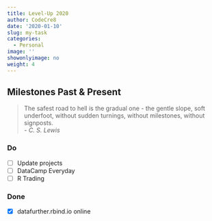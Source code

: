 ```yaml
---
title: Level-Up 2020
author: CodeCre8
date: '2020-01-10'
slug: my-task
categories:
  - Personal
image: ''
showonlyimage: no
weight: 4
---
```


<!--more-->
## Milestones Past & Present
> The safest road to hell is the gradual one - the gentle slope, soft underfoot, without sudden turnings, without milestones, without signposts.  
> *- C. S. Lewis*

### Do
- [ ]  Update projects
- [ ]  DataCamp Everyday
- [ ]  R Trading

### Done
- [x]  datafurther.rbind.io online
